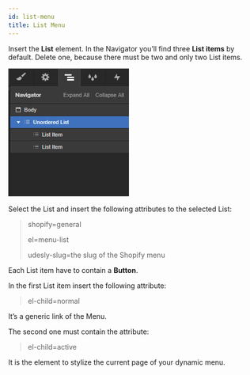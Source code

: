 ```yaml
---
id: list-menu
title: List Menu
---
```


Insert the **List** element.
In the Navigator you’ll find three **List items** by default. Delete one, because there must be two and only two List items.

![](assets/shopify-list-menu.png)

Select the List and insert the following attributes to the selected List:

> shopify=general
>
> el=menu-list
>
> udesly-slug=the slug of the Shopify menu

Each List item have to contain a **Button**.

In the first List item insert the following attribute:

> el-child=normal

It’s a generic link of the Menu.

The second one must contain the attribute:

> el-child=active

It is the element to stylize the current page of your dynamic menu.
